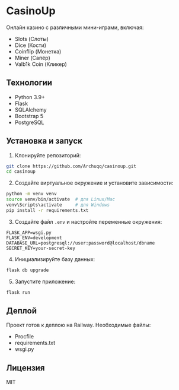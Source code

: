 # CasinoUp

Онлайн казино с различными мини-играми, включая:
- Slots (Слоты)
- Dice (Кости)
- Coinflip (Монетка)
- Miner (Сапёр)
- Valb1k Coin (Кликер)

## Технологии

- Python 3.9+
- Flask
- SQLAlchemy
- Bootstrap 5
- PostgreSQL

## Установка и запуск

1. Клонируйте репозиторий:
```bash
git clone https://github.com/Archuqq/casinoup.git
cd casinoup
```

2. Создайте виртуальное окружение и установите зависимости:
```bash
python -m venv venv
source venv/bin/activate  # для Linux/Mac
venv\Scripts\activate     # для Windows
pip install -r requirements.txt
```

3. Создайте файл `.env` и настройте переменные окружения:
```
FLASK_APP=wsgi.py
FLASK_ENV=development
DATABASE_URL=postgresql://user:password@localhost/dbname
SECRET_KEY=your-secret-key
```

4. Инициализируйте базу данных:
```bash
flask db upgrade
```

5. Запустите приложение:
```bash
flask run
```

## Деплой

Проект готов к деплою на Railway. Необходимые файлы:
- Procfile
- requirements.txt
- wsgi.py

## Лицензия

MIT 